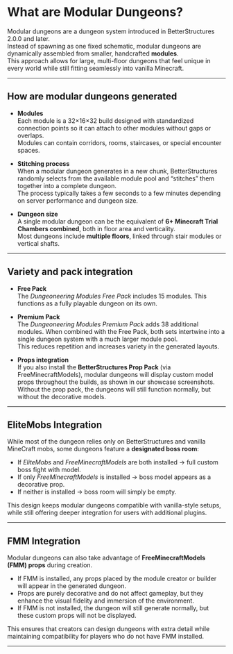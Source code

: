 # What are Modular Dungeons?

Modular dungeons are a dungeon system introduced in BetterStructures 2.0.0 and later.  
Instead of spawning as one fixed schematic, modular dungeons are dynamically assembled from smaller, handcrafted **modules**.  
This approach allows for large, multi-floor dungeons that feel unique in every world while still fitting seamlessly into vanilla Minecraft.

---

## How are modular dungeons generated

- **Modules**  
  Each module is a 32×16×32 build designed with standardized connection points so it can attach to other modules without gaps or overlaps.  
  Modules can contain corridors, rooms, staircases, or special encounter spaces.

- **Stitching process**  
  When a modular dungeon generates in a new chunk, BetterStructures randomly selects from the available module pool and “stitches” them together into a complete dungeon.  
  The process typically takes a few seconds to a few minutes depending on server performance and dungeon size.

- **Dungeon size**  
  A single modular dungeon can be the equivalent of **6+ Minecraft Trial Chambers combined**, both in floor area and verticality.  
  Most dungeons include **multiple floors**, linked through stair modules or vertical shafts.

---

## Variety and pack integration

- **Free Pack**  
  The *Dungeoneering Modules Free Pack* includes 15 modules. This functions as a fully playable dungeon on its own.

- **Premium Pack**  
  The *Dungeoneering Modules Premium Pack* adds 38 additional modules. When combined with the Free Pack, both sets intertwine into a single dungeon system with a much larger module pool.  
  This reduces repetition and increases variety in the generated layouts.

- **Props integration**  
  If you also install the **BetterStructures Prop Pack** (via FreeMinecraftModels), modular dungeons will display custom model props throughout the builds, as shown in our showcase screenshots.  
  Without the prop pack, the dungeons will still function normally, but without the decorative models.

---

## EliteMobs Integration

While most of the dungeon relies only on BetterStructures and vanilla MineCraft mobs, some dungeons feature a **designated boss room**:  
- If *EliteMobs* and *FreeMinecraftModels* are both installed → full custom boss fight with model.  
- If only *FreeMinecraftModels* is installed → boss model appears as a decorative prop.  
- If neither is installed → boss room will simply be empty.

This design keeps modular dungeons compatible with vanilla-style setups, while still offering deeper integration for users with additional plugins.

---

## FMM Integration

Modular dungeons can also take advantage of **FreeMinecraftModels (FMM) props** during creation.  
- If FMM is installed, any props placed by the module creator or builder will appear in the generated dungeon.  
- Props are purely decorative and do not affect gameplay, but they enhance the visual fidelity and immersion of the environment.  
- If FMM is not installed, the dungeon will still generate normally, but these custom props will not be displayed.

This ensures that creators can design dungeons with extra detail while maintaining compatibility for players who do not have FMM installed.

---